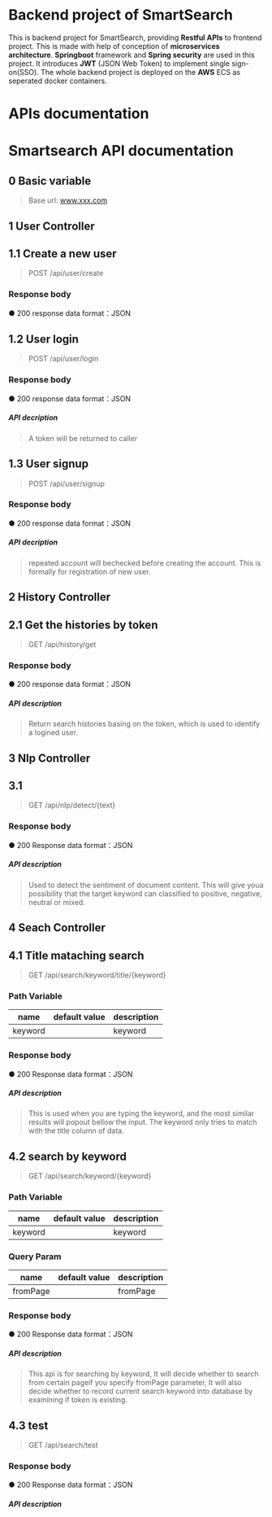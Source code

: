 # Backend project of SmartSearch
This is backend project for SmartSearch, providing **Restful APIs** to frontend project. This is made with help of conception of **microservices architecture**.
**Springboot** framework and **Spring security** are used in this project. It introduces **JWT** (JSON Web Token) to implement single sign-on(SSO). 
The whole backend project is deployed on the **AWS** ECS as seperated docker containers. 

# APIs documentation

# Smartsearch API documentation

## 0 Basic variable

> Base url: www.xxx.com

## 1	User Controller

## 1.1	Create a new user

> POST  /api/user/create

### Response body

● 200 response data format：JSON

## 1.2	User login

> POST  /api/user/login

### Response body

● 200 response data format：JSON

##### API decription

> A token will be returned to caller

## 1.3 User signup

> POST  /api/user/signup

### Response body

● 200 response data format：JSON

##### API decription

> repeated account will bechecked before creating the account. This is formally for registration of new user.

## 2	History Controller

## 2.1	Get the histories by token

> GET  /api/history/get

### Response body

● 200 response data format：JSON

##### API description

> Return search histories basing on the token, which is used to identify a logined user.

## 3	Nlp Controller

## 3.1	

> GET  /api/nlp/detect/{text}

### Response body

● 200 Response data format：JSON

##### API description

> Used to detect the sentiment of document content. This will give youa possibility that the target keyword can classified to positive, negative, neutral or mixed. 

## 4	Seach Controller

## 4.1	Title mataching search

> GET  /api/search/keyword/title/{keyword}

### Path Variable

| name | default value | description    |
| -------- | ------ | ------- |
| keyword  |        | keyword |

### Response body

● 200 Response data format：JSON

##### API description

> This is used when you are typing the keyword, and the most similar results will popout bellow the input. The keyword only tries to match with the title column of data.

## 4.2	search by keyword

> GET  /api/search/keyword/{keyword}

### Path Variable

| name | default value | description    |
| -------- | ------ | ------- |
| keyword  |        | keyword |

### Query Param

| name | default value | description    |
| -------- | ------ | -------- |
| fromPage |        | fromPage |

### Response body

● 200 Response data format：JSON

##### API description

> This api is for searching by keyword, It will decide whether to search from certain pageif you specify fromPage parameter, It will also decide whether to record current search keyword into database by examining if token is existing.

## 4.3	test

> GET  /api/search/test

### Response body

● 200 Response data format：JSON

##### API description

> 



